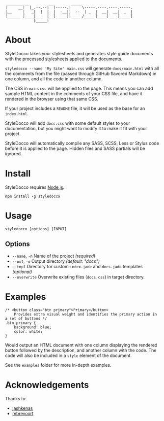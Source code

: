      _______ __         __        _____
    |     __|  |_.--.--|  |-----.|     \-----.----.----.-----.
    |__     |   _|  |  |  |  -__||  --  | _  |  __|  __|  _  |
    |_______|____|___  |__|_____||_____/_____|____|____|_____|
                 |_____|


About
=====

StyleDocco takes your stylesheets and generates style guide documents with the processed stylesheets applied to the documents.

`styledocco --name 'My Site' main.css` will generate `docs/main.html` with all the comments from the file (passed through GitHub flavored Markdown) in one column, and all the code in another column.

The CSS in `main.css` will be applied to the page. This means you can add sample HTML content in the comments of your CSS file, and have it rendered in the browser using that same CSS.

If your project includes a `README` file, it will be used as the base for an `index.html`.

StyleDocco will add `docs.css` with some default styles to your documentation, but you might want to modify it to make it fit with your project.

StyleDocco will automatically compile any SASS, SCSS, Less or Stylus code before it is applied to the page. Hidden files and SASS partials will be ignored.


Install
=======

StyleDocco requires [Node.js](http://nodejs.org).

`npm install -g styledocco`


Usage
=====

`styledocco [options] [INPUT]`

Options
-------

 * `--name`, `-n` Name of the project *(required)*
 * `--out`, `-o`  Output directory *(default: "docs")*
 * `--tmpl`       Directory for custom `index.jade` and `docs.jade` templates *(optional)*
 * `--overwrite`  Overwrite existing files (`docs.css`) in target directory.


Examples
========

    /* <button class="btn primary">Primary</button>  
        Provides extra visual weight and identifies the primary action in a set of buttons */
    .btn.primary {
        background: blue;
        color: white;
    }

Would output an HTML document with one column displaying the rendered button followed by the description, and another column with the code. The code will also be included in a `style` element of the document.

See the `examples` folder for more in-depth examples.


Acknowledgements
================

Thanks to:

 * [jashkenas](https://github.com/jashkenas/docco)
 * [mbrevoort](https://github.com/mbrevoort/docco-husky)
